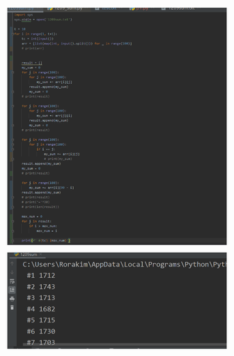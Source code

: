 ![image-20220214175321972](homework.assets/image-20220214175321972.png)

![image-20220214175336974](homework.assets/image-20220214175336974.png)